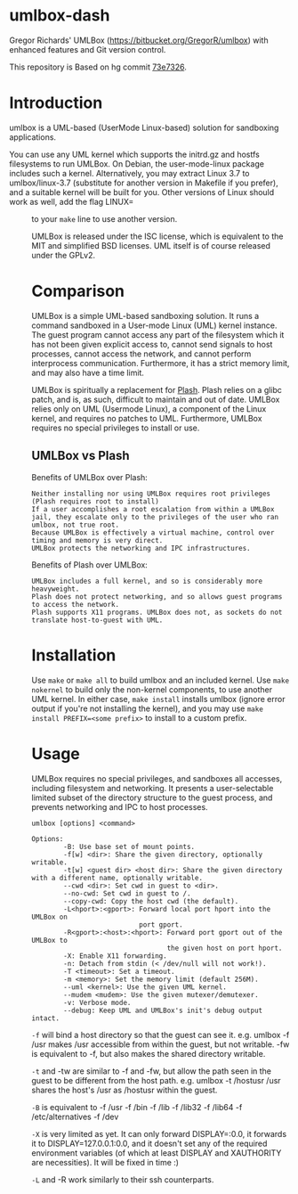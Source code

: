 umlbox-dash
===========

Gregor Richards' UMLBox (https://bitbucket.org/GregorR/umlbox) with enhanced features and Git version control.

This repository is Based on hg commit [73e7326](https://bitbucket.org/GregorR/umlbox/commits/73e732639635228f3eef6ddd8738d6947ed9837d).

Introduction
============

umlbox is a UML-based (UserMode Linux-based) solution for sandboxing applications.

You can use any UML kernel which supports the initrd.gz and hostfs filesystems to run UMLBox. On Debian, the user-mode-linux package includes such a kernel. Alternatively, you may extract Linux 3.7 to umlbox/linux-3.7 (substitute for another version in Makefile if you prefer), and a suitable kernel will be built for you. Other versions of Linux should work as well, add the flag LINUX=<dir> to your `make` line to use another version.

UMLBox is released under the ISC license, which is equivalent to the MIT and simplified BSD licenses. UML itself is of course released under the GPLv2.

Comparison
==========

UMLBox is a simple UML-based sandboxing solution. It runs a command sandboxed in a User-mode Linux (UML) kernel instance. The guest program cannot access any part of the filesystem which it has not been given explicit access to, cannot send signals to host processes, cannot access the network, and cannot perform interprocess communication. Furthermore, it has a strict memory limit, and may also have a time limit.

UMLBox is spiritually a replacement for [Plash](http://plash.beasts.org/). Plash relies on a glibc patch, and is, as such, difficult to maintain and out of date. UMLBox relies only on UML (Usermode Linux), a component of the Linux kernel, and requires no patches to UML. Furthermore, UMLBox requires no special privileges to install or use.

## UMLBox vs Plash

Benefits of UMLBox over Plash:

    Neither installing nor using UMLBox requires root privileges (Plash requires root to install)
    If a user accomplishes a root escalation from within a UMLBox jail, they escalate only to the privileges of the user who ran umlbox, not true root.
    Because UMLBox is effectively a virtual machine, control over timing and memory is very direct.
    UMLBox protects the networking and IPC infrastructures. 

Benefits of Plash over UMLBox:

    UMLBox includes a full kernel, and so is considerably more heavyweight.
    Plash does not protect networking, and so allows guest programs to access the network.
    Plash supports X11 programs. UMLBox does not, as sockets do not translate host-to-guest with UML.

Installation
============

Use `make` or `make all` to build umlbox and an included kernel. Use `make nokernel` to build only the non-kernel components, to use another UML kernel.  In either case, `make install` installs umlbox (ignore error output if you're not installing the kernel), and you may use `make install PREFIX=<some prefix>` to install to a custom prefix.

Usage
=====

UMLBox requires no special privileges, and sandboxes all accesses, including filesystem and networking. It presents a user-selectable limited subset of the directory structure to the guest process, and prevents networking and IPC to host processes.


```
umlbox [options] <command>

Options:
        -B: Use base set of mount points.
        -f[w] <dir>: Share the given directory, optionally writable.
        -t[w] <guest dir> <host dir>: Share the given directory with a different name, optionally writable.
        --cwd <dir>: Set cwd in guest to <dir>.
        --no-cwd: Set cwd in guest to /.
        --copy-cwd: Copy the host cwd (the default).
        -L<hport>:<gport>: Forward local port hport into the UMLBox on
                           port gport.
        -R<gport>:<host>:<hport>: Forward port gport out of the UMLBox to
                                  the given host on port hport.
        -X: Enable X11 forwarding.
        -n: Detach from stdin (< /dev/null will not work!).
        -T <timeout>: Set a timeout.
        -m <memory>: Set the memory limit (default 256M).
        --uml <kernel>: Use the given UML kernel.
        --mudem <mudem>: Use the given mutexer/demutexer.
        -v: Verbose mode.
        --debug: Keep UML and UMLBox's init's debug output intact.
```

`-f` will bind a host directory so that the guest can see it. e.g. umlbox -f /usr makes /usr accessible from within the guest, but not writable. -fw is equivalent to -f, but also makes the shared directory writable.

`-t` and -tw are similar to -f and -fw, but allow the path seen in the guest to be different from the host path. e.g. umlbox -t /hostusr /usr shares the host's /usr as /hostusr within the guest.

`-B` is equivalent to -f /usr -f /bin -f /lib -f /lib32 -f /lib64 -f /etc/alternatives -f /dev

`-X` is very limited as yet. It can only forward DISPLAY=:0.0, it forwards it to DISPLAY=127.0.0.1:0.0, and it doesn't set any of the required environment variables (of which at least DISPLAY and XAUTHORITY are necessities). It will be fixed in time :)

`-L` and -R work similarly to their ssh counterparts.
